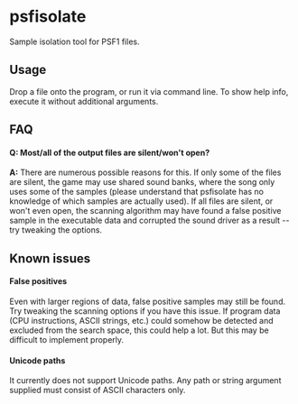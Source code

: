 # psfisolate

Sample isolation tool for PSF1 files.

## Usage

Drop a file onto the program, or run it via command line. To show help info, execute it without additional arguments.

## FAQ

#### Q: Most/all of the output files are silent/won't open?
**A:** There are numerous possible reasons for this. If only some of the files are silent, the game may use shared sound banks, where the song only uses some of the samples (please understand that psfisolate has no knowledge of which samples are actually used). If all files are silent, or won't even open, the scanning algorithm may have found a false positive sample in the executable data and corrupted the sound driver as a result -- try tweaking the options.

## Known issues

#### False positives
Even with larger regions of data, false positive samples may still be found. Try tweaking the scanning options if you have this issue. If program data (CPU instructions, ASCII strings, etc.) could somehow be detected and excluded from the search space, this could help a lot. But this may be difficult to implement properly.

#### Unicode paths
It currently does not support Unicode paths. Any path or string argument supplied must consist of ASCII characters only.
